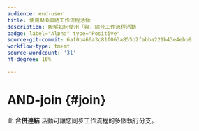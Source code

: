 ```yaml
---
audience: end-user
title: 使用AND聯結工作流程活動
description: 瞭解如何使用「與」結合工作流程活動
badge: label="Alpha" type="Positive"
source-git-commit: 6af0b460a3c81f063a855b2fabba221b43e4ebb9
workflow-type: tm+mt
source-wordcount: '31'
ht-degree: 16%

---
```



# AND-join {#join}

此 **合併連結** 活動可讓您同步工作流程的多個執行分支。
